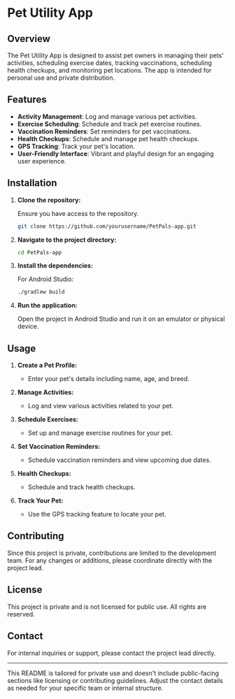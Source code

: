 
# Pet Utility App

## Overview

The Pet Utility App is designed to assist pet owners in managing their pets' activities, scheduling exercise dates, tracking vaccinations, scheduling health checkups, and monitoring pet locations. The app is intended for personal use and private distribution.

## Features

- **Activity Management**: Log and manage various pet activities.
- **Exercise Scheduling**: Schedule and track pet exercise routines.
- **Vaccination Reminders**: Set reminders for pet vaccinations.
- **Health Checkups**: Schedule and manage pet health checkups.
- **GPS Tracking**: Track your pet's location.
- **User-Friendly Interface**: Vibrant and playful design for an engaging user experience.

## Installation

1. **Clone the repository:**

   Ensure you have access to the repository.

   ```bash
   git clone https://github.com/yourusername/PetPals-app.git
   ```

2. **Navigate to the project directory:**

   ```bash
   cd PetPals-app
   ```

3. **Install the dependencies:**

   For Android Studio:

   ```bash
   ./gradlew build
   ```

4. **Run the application:**

   Open the project in Android Studio and run it on an emulator or physical device.

## Usage

1. **Create a Pet Profile:**
   - Enter your pet's details including name, age, and breed.

2. **Manage Activities:**
   - Log and view various activities related to your pet.

3. **Schedule Exercises:**
   - Set up and manage exercise routines for your pet.

4. **Set Vaccination Reminders:**
   - Schedule vaccination reminders and view upcoming due dates.

5. **Health Checkups:**
   - Schedule and track health checkups.

6. **Track Your Pet:**
   - Use the GPS tracking feature to locate your pet.

## Contributing

Since this project is private, contributions are limited to the development team. For any changes or additions, please coordinate directly with the project lead.

## License

This project is private and is not licensed for public use. All rights are reserved.

## Contact

For internal inquiries or support, please contact the project lead directly.

---

This README is tailored for private use and doesn't include public-facing sections like licensing or contributing guidelines. Adjust the contact details as needed for your specific team or internal structure.
